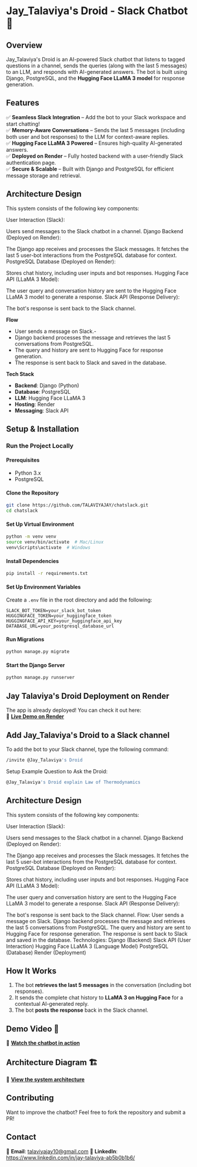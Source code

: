 
# **Jay_Talaviya's Droid - Slack Chatbot** 🤖  

## **Overview**  
Jay_Talaviya's Droid is an AI-powered Slack chatbot that listens to tagged questions in a channel, sends the queries (along with the last 5 messages) to an LLM, and responds with AI-generated answers. The bot is built using Django, PostgreSQL, and the **Hugging Face LLaMA 3 model** for response generation.

## **Features**  
✅ **Seamless Slack Integration** – Add the bot to your Slack workspace and start chatting!  
✅ **Memory-Aware Conversations** – Sends the last 5 messages (including both user and bot responses) to the LLM for context-aware replies.  
✅ **Hugging Face LLaMA 3 Powered** – Ensures high-quality AI-generated answers.  
✅ **Deployed on Render** – Fully hosted backend with a user-friendly Slack authentication page.  
✅ **Secure & Scalable** – Built with Django and PostgreSQL for efficient message storage and retrieval.  

## **Architecture Design**  
This system consists of the following key components:

User Interaction (Slack):

Users send messages to the Slack chatbot in a channel.
Django Backend (Deployed on Render):

The Django app receives and processes the Slack messages.
It fetches the last 5 user-bot interactions from the PostgreSQL database for context.
PostgreSQL Database (Deployed on Render):

Stores chat history, including user inputs and bot responses.
Hugging Face API (LLaMA 3 Model):

The user query and conversation history are sent to the Hugging Face LLaMA 3 model to generate a response.
Slack API (Response Delivery):

The bot's response is sent back to the Slack channel.

**Flow**
- User sends a message on Slack.-
- Django backend processes the message and retrieves the last 5 conversations from PostgreSQL.
- The query and history are sent to Hugging Face for response generation.
- The response is sent back to Slack and saved in the database.

**Tech Stack**  
- **Backend**: Django (Python)  
- **Database**: PostgreSQL  
- **LLM**: Hugging Face LLaMA 3  
- **Hosting**: Render  
- **Messaging**: Slack API  

## **Setup & Installation**  

### **Run the Project Locally**  
#### **Prerequisites**  
- Python 3.x  
- PostgreSQL  

#### **Clone the Repository**  
```sh
git clone https://github.com/TALAVIYAJAY/chatslack.git
cd chatslack
```

#### **Set Up Virtual Environment**  
```sh
python -m venv venv
source venv/bin/activate  # Mac/Linux
venv\Scripts\activate  # Windows
```

#### **Install Dependencies**  
```sh
pip install -r requirements.txt
```

#### **Set Up Environment Variables**  
Create a `.env` file in the root directory and add the following:  
```env
SLACK_BOT_TOKEN=your_slack_bot_token
HUGGINGFACE_TOKEN=your_huggingface_token
HUGGINGFACE_API_KEY=your_huggingface_api_key
DATABASE_URL=your_postgresql_database_url
```

#### **Run Migrations**  
```sh
python manage.py migrate
```

#### **Start the Django Server**  
```sh
python manage.py runserver
```

## **Jay Talaviya's Droid Deployment on Render**  
The app is already deployed! You can check it out here:  
📌 **[Live Demo on Render](https://chat-slack-live.onrender.com/)**  

## **Add Jay_Talaviya's Droid to a Slack channel**  
To add the bot to your Slack channel, type the following command: 
```sh
/invite @Jay_Talaviya's Droid
```
Setup Example Question to Ask the Droid: 
```sh
@Jay_Talaviya's Droid explain Law of Thermodynamics
```

## **Architecture Design**  
This system consists of the following key components:

User Interaction (Slack):

Users send messages to the Slack chatbot in a channel.
Django Backend (Deployed on Render):

The Django app receives and processes the Slack messages.
It fetches the last 5 user-bot interactions from the PostgreSQL database for context.
PostgreSQL Database (Deployed on Render):

Stores chat history, including user inputs and bot responses.
Hugging Face API (LLaMA 3 Model):

The user query and conversation history are sent to the Hugging Face LLaMA 3 model to generate a response.
Slack API (Response Delivery):

The bot's response is sent back to the Slack channel.
Flow:
User sends a message on Slack.
Django backend processes the message and retrieves the last 5 conversations from PostgreSQL.
The query and history are sent to Hugging Face for response generation.
The response is sent back to Slack and saved in the database.
Technologies:
Django (Backend)
Slack API (User Interaction)
Hugging Face LLaMA 3 (Language Model)
PostgreSQL (Database)
Render (Deployment)

## **How It Works**  
1. The bot **retrieves the last 5 messages** in the conversation (including bot responses).  
2. It sends the complete chat history to **LLaMA 3 on Hugging Face** for a contextual AI-generated reply.  
3. The bot **posts the response** back in the Slack channel.  

## **Demo Video 🎥**  
📌 **[Watch the chatbot in action](INSERT_VIDEO_DEMO_LINK_HERE)**  

## **Architecture Diagram 🏗️**  
📌 **[View the system architecture](INSERT_ARCHITECTURE_DIAGRAM_LINK_HERE)**  

## **Contributing**  
Want to improve the chatbot? Feel free to fork the repository and submit a PR!  

## **Contact**  
📧 **Email**: talaviyajay10@gmail.com 
🔗 **LinkedIn**: https://www.linkedin.com/in/jay-talaviya-ab5b0b1b6/ 



